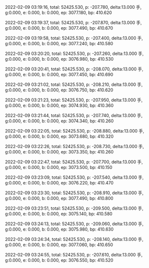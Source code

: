 2022-02-09 03:19:16, total: 52425.530, p: -207.780, delta:13.000 手, g:0.000, e: 0.000, b: 0.000, ep: 3077.180, bp: 410.620

2022-02-09 03:19:37, total: 52425.530, p: -207.870, delta:13.000 手, g:0.000, e: 0.000, b: 0.000, ep: 3077.490, bp: 410.670

2022-02-09 03:19:58, total: 52425.530, p: -207.400, delta:13.000 手, g:0.000, e: 0.000, b: 0.000, ep: 3077.240, bp: 410.580

2022-02-09 03:20:20, total: 52425.530, p: -207.260, delta:13.000 手, g:0.000, e: 0.000, b: 0.000, ep: 3076.980, bp: 410.530

2022-02-09 03:20:41, total: 52425.530, p: -208.070, delta:13.000 手, g:0.000, e: 0.000, b: 0.000, ep: 3077.450, bp: 410.690

2022-02-09 03:21:02, total: 52425.530, p: -208.210, delta:13.000 手, g:0.000, e: 0.000, b: 0.000, ep: 3076.750, bp: 410.620

2022-02-09 03:21:23, total: 52425.530, p: -207.950, delta:13.000 手, g:0.000, e: 0.000, b: 0.000, ep: 3074.930, bp: 410.360

2022-02-09 03:21:44, total: 52425.530, p: -207.740, delta:13.000 手, g:0.000, e: 0.000, b: 0.000, ep: 3074.340, bp: 410.260

2022-02-09 03:22:05, total: 52425.530, p: -208.880, delta:13.000 手, g:0.000, e: 0.000, b: 0.000, ep: 3073.680, bp: 410.320

2022-02-09 03:22:26, total: 52425.530, p: -208.730, delta:13.000 手, g:0.000, e: 0.000, b: 0.000, ep: 3073.350, bp: 410.260

2022-02-09 03:22:47, total: 52425.530, p: -207.700, delta:13.000 手, g:0.000, e: 0.000, b: 0.000, ep: 3073.500, bp: 410.150

2022-02-09 03:23:09, total: 52425.530, p: -207.540, delta:13.000 手, g:0.000, e: 0.000, b: 0.000, ep: 3076.220, bp: 410.470

2022-02-09 03:23:30, total: 52425.530, p: -208.910, delta:13.000 手, g:0.000, e: 0.000, b: 0.000, ep: 3077.490, bp: 410.800

2022-02-09 03:23:51, total: 52425.530, p: -209.500, delta:13.000 手, g:0.000, e: 0.000, b: 0.000, ep: 3075.140, bp: 410.580

2022-02-09 03:24:13, total: 52425.530, p: -209.060, delta:13.000 手, g:0.000, e: 0.000, b: 0.000, ep: 3075.980, bp: 410.630

2022-02-09 03:24:34, total: 52425.530, p: -208.140, delta:13.000 手, g:0.000, e: 0.000, b: 0.000, ep: 3077.060, bp: 410.650

2022-02-09 03:24:55, total: 52425.530, p: -207.610, delta:13.000 手, g:0.000, e: 0.000, b: 0.000, ep: 3076.550, bp: 410.520